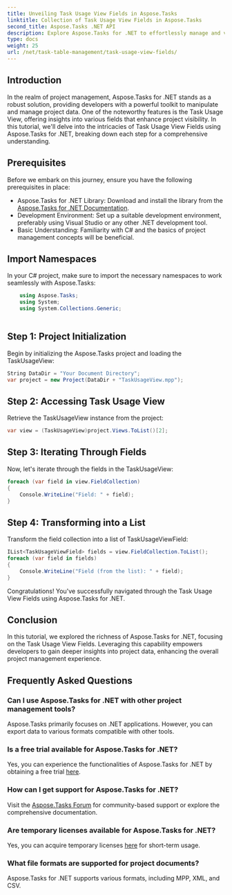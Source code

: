 ```yaml
---
title: Unveiling Task Usage View Fields in Aspose.Tasks
linktitle: Collection of Task Usage View Fields in Aspose.Tasks
second_title: Aspose.Tasks .NET API
description: Explore Aspose.Tasks for .NET to effortlessly manage and visualize project data. Dive into Task Usage View Fields for enhanced project insights.
type: docs
weight: 25
url: /net/task-table-management/task-usage-view-fields/
---
```

## Introduction
In the realm of project management, Aspose.Tasks for .NET stands as a robust solution, providing developers with a powerful toolkit to manipulate and manage project data. One of the noteworthy features is the Task Usage View, offering insights into various fields that enhance project visibility. In this tutorial, we'll delve into the intricacies of Task Usage View Fields using Aspose.Tasks for .NET, breaking down each step for a comprehensive understanding.
## Prerequisites
Before we embark on this journey, ensure you have the following prerequisites in place:
- Aspose.Tasks for .NET Library: Download and install the library from the [Aspose.Tasks for .NET Documentation](https://reference.aspose.com/tasks/net/).
- Development Environment: Set up a suitable development environment, preferably using Visual Studio or any other .NET development tool.
- Basic Understanding: Familiarity with C# and the basics of project management concepts will be beneficial.
## Import Namespaces
In your C# project, make sure to import the necessary namespaces to work seamlessly with Aspose.Tasks:
```csharp
    using Aspose.Tasks;
    using System;
    using System.Collections.Generic;
    
```
## Step 1: Project Initialization
Begin by initializing the Aspose.Tasks project and loading the TaskUsageView:
```csharp
String DataDir = "Your Document Directory";
var project = new Project(DataDir + "TaskUsageView.mpp");
```
## Step 2: Accessing Task Usage View
Retrieve the TaskUsageView instance from the project:
```csharp
var view = (TaskUsageView)project.Views.ToList()[2];
```
## Step 3: Iterating Through Fields
Now, let's iterate through the fields in the TaskUsageView:
```csharp
foreach (var field in view.FieldCollection)
{
    Console.WriteLine("Field: " + field);
}
```
## Step 4: Transforming into a List
Transform the field collection into a list of TaskUsageViewField:
```csharp
IList<TaskUsageViewField> fields = view.FieldCollection.ToList();
foreach (var field in fields)
{
    Console.WriteLine("Field (from the list): " + field);
}
```
Congratulations! You've successfully navigated through the Task Usage View Fields using Aspose.Tasks for .NET.
## Conclusion
In this tutorial, we explored the richness of Aspose.Tasks for .NET, focusing on the Task Usage View Fields. Leveraging this capability empowers developers to gain deeper insights into project data, enhancing the overall project management experience.
## Frequently Asked Questions
### Can I use Aspose.Tasks for .NET with other project management tools?
Aspose.Tasks primarily focuses on .NET applications. However, you can export data to various formats compatible with other tools.
### Is a free trial available for Aspose.Tasks for .NET?
Yes, you can experience the functionalities of Aspose.Tasks for .NET by obtaining a free trial [here](https://releases.aspose.com/).
### How can I get support for Aspose.Tasks for .NET?
Visit the [Aspose.Tasks Forum](https://forum.aspose.com/c/tasks/15) for community-based support or explore the comprehensive documentation.
### Are temporary licenses available for Aspose.Tasks for .NET?
Yes, you can acquire temporary licenses [here](https://purchase.aspose.com/temporary-license/) for short-term usage.
### What file formats are supported for project documents?
Aspose.Tasks for .NET supports various formats, including MPP, XML, and CSV.
